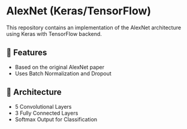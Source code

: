 # AlexNet (Keras/TensorFlow)

This repository contains an implementation of the AlexNet architecture using Keras with TensorFlow backend.

## 📌 Features
- Based on the original AlexNet paper
- Uses Batch Normalization and Dropout

## 🧠 Architecture
- 5 Convolutional Layers
- 3 Fully Connected Layers
- Softmax Output for Classification

